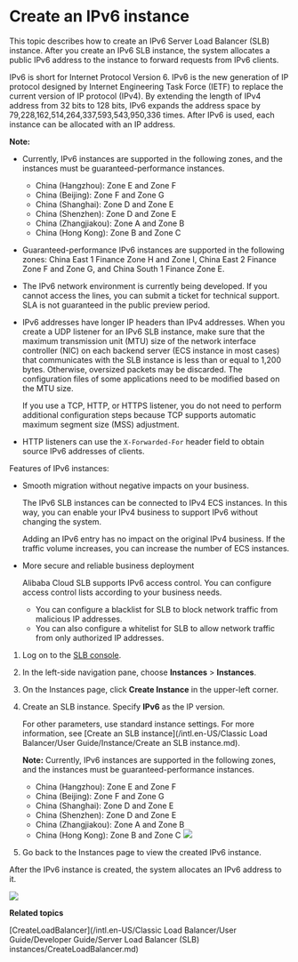 # Create an IPv6 instance

This topic describes how to create an IPv6 Server Load Balancer \(SLB\) instance. After you create an IPv6 SLB instance, the system allocates a public IPv6 address to the instance to forward requests from IPv6 clients.

IPv6 is short for Internet Protocol Version 6. IPv6 is the new generation of IP protocol designed by Internet Engineering Task Force \(IETF\) to replace the current version of IP protocol \(IPv4\). By extending the length of IPv4 address from 32 bits to 128 bits, IPv6 expands the address space by 79,228,162,514,264,337,593,543,950,336 times. After IPv6 is used, each instance can be allocated with an IP address.

**Note:**

-   Currently, IPv6 instances are supported in the following zones, and the instances must be guaranteed-performance instances.
    -   China \(Hangzhou\): Zone E and Zone F
    -   China \(Beijing\): Zone F and Zone G
    -   China \(Shanghai\): Zone D and Zone E
    -   China \(Shenzhen\): Zone D and Zone E
    -   China \(Zhangjiakou\): Zone A and Zone B
    -   China \(Hong Kong\): Zone B and Zone C
-   Guaranteed-performance IPv6 instances are supported in the following zones: China East 1 Finance Zone H and Zone I, China East 2 Finance Zone F and Zone G, and China South 1 Finance Zone E.
-   The IPv6 network environment is currently being developed. If you cannot access the lines, you can submit a ticket for technical support. SLA is not guaranteed in the public preview period.
-   IPv6 addresses have longer IP headers than IPv4 addresses. When you create a UDP listener for an IPv6 SLB instance, make sure that the maximum transmission unit \(MTU\) size of the network interface controller \(NIC\) on each backend server \(ECS instance in most cases\) that communicates with the SLB instance is less than or equal to 1,200 bytes. Otherwise, oversized packets may be discarded. The configuration files of some applications need to be modified based on the MTU size.

    If you use a TCP, HTTP, or HTTPS listener, you do not need to perform additional configuration steps because TCP supports automatic maximum segment size \(MSS\) adjustment.

-   HTTP listeners can use the `X-Forwarded-For` header field to obtain source IPv6 addresses of clients.

Features of IPv6 instances:

-   Smooth migration without negative impacts on your business.

    The IPv6 SLB instances can be connected to IPv4 ECS instances. In this way, you can enable your IPv4 business to support IPv6 without changing the system.

    Adding an IPv6 entry has no impact on the original IPv4 business. If the traffic volume increases, you can increase the number of ECS instances.

-   More secure and reliable business deployment

    Alibaba Cloud SLB supports IPv6 access control. You can configure access control lists according to your business needs.

    -   You can configure a blacklist for SLB to block network traffic from malicious IP addresses.
    -   You can also configure a whitelist for SLB to allow network traffic from only authorized IP addresses.

1.  Log on to the [SLB console](https://slb.console.aliyun.com/slb/cn-hangzhou).

2.  In the left-side navigation pane, choose **Instances** \> **Instances**.

3.  On the Instances page, click **Create Instance** in the upper-left corner.

4.  Create an SLB instance. Specify **IPv6** as the IP version.

    For other parameters, use standard instance settings. For more information, see [Create an SLB instance](/intl.en-US/Classic Load Balancer/User Guide/Instance/Create an SLB instance.md).

    **Note:** Currently, IPv6 instances are supported in the following zones, and the instances must be guaranteed-performance instances.

    -   China \(Hangzhou\): Zone E and Zone F
    -   China \(Beijing\): Zone F and Zone G
    -   China \(Shanghai\): Zone D and Zone E
    -   China \(Shenzhen\): Zone D and Zone E
    -   China \(Zhangjiakou\): Zone A and Zone B
    -   China \(Hong Kong\): Zone B and Zone C
    ![](https://static-aliyun-doc.oss-accelerate.aliyuncs.com/assets/img/en-US/4623498951/p7308.png)

5.  Go back to the Instances page to view the created IPv6 instance.


After the IPv6 instance is created, the system allocates an IPv6 address to it.

![](https://static-aliyun-doc.oss-accelerate.aliyuncs.com/assets/img/en-US/4623498951/p7309.png)

**Related topics**  


[CreateLoadBalancer](/intl.en-US/Classic Load Balancer/User Guide/Developer Guide/Server Load Balancer (SLB) instances/CreateLoadBalancer.md)

